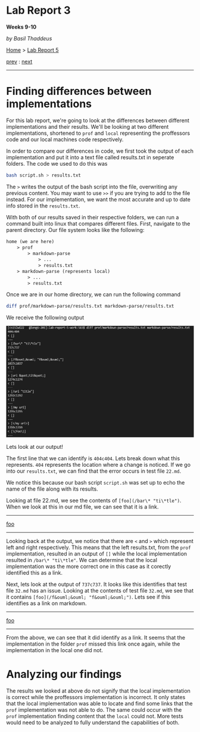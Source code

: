 # Lab Report 3
**Weeks 9-10**

*by Basil Thaddeus*

[Home](https://basilthaddeus.github.io/cse15l-lab-reports/) > [Lab Report 5](https://basilthaddeus.github.io/cse15l-lab-reports/lab-report-5-week-10.html)

[prev](https://basilthaddeus.github.io/cse15l-lab-reports/lab-report-4-week-8.html) : [next]()

---

# Finding differences between implementations

For this lab report, we're going to look at the differences between different implementations and their results. We'll be looking at two different implementations, shortened to `prof` and `local` representing the proffessors code and our local machines code respectively.

In order to compare our differences in code, we first took the output of each implementation and put it into a text file called results.txt in seperate folders. The code we used to do this was

```bash
bash script.sh > results.txt
```

The `>` writes the output of the bash script into the file, overwriting any previous content. You may want to use `>>` if you are trying to add to the file instead. For our implementation, we want the most accurate and up to date info stored in the `results.txt`.

With both of our results saved in their respective folders, we can run a command built into linux that compares different files. First, navigate to the parent directory. Our file system looks like the following:

```
home (we are here)
    > prof
        > markdown-parse
            > ...
            > results.txt
    > markdown-parse (represents local)
        > ...
        > results.txt
```

Once we are in our home directory, we can run the following command

```bash
diff prof/markdown-parse/results.txt markdown-parse/results.txt
```

We receive the following output

![Image](images/diff_cmd_out.png)

Lets look at our output!

The first line that we can identify is `404c404`. Lets break down what this represents. `404` represents the location where a change is noticed. If we go into our `results.txt`, we can find that the error occurs in test file `22.md`. 

We notice this because our bash script `script.sh` was set up to echo the name of the file along with its results.

Looking at file 22.md, we see the contents of `[foo](/bar\* "ti\*tle")`. When we look at this in our md file, we can see that it is a link.

---
[foo](/bar\* "ti\*tle")

---

Looking back at the output, we notice that there are `<` and `>` which represent left and right respectively. This means that the left results.txt, from the `prof` implementation, resulted in an output of `[]` while the local implementation resulted in `/bar\* "ti\*tle"`. We can determine that the local implementation was the more correct one in this case as it corectly identified this as a link.

Next, lets look at the output of `737c737`. It looks like this identifies that test file `32.md` has an issue. Looking at the contents of test file `32.md`, we see that it contains `[foo](/f&ouml;&ouml; "f&ouml;&ouml;")`. Lets see if this identifies as a link on markdown.

---
[foo](/f&ouml;&ouml; "f&ouml;&ouml;")

---

From the above, we can see that it did identify as a link. It seems that the implementation in the folder `prof` missed this link once again, while the implementation in the local one did not.

# Analyzing our findings

The results we looked at above do not signify that the local implementation is correct while the proffessors implementation is incorrect. It only states that the local implementation was able to locate and find some links that the `prof` implementation was not able to do. The same could occur with the `prof` implementation finding content that the `local` could not. More tests would need to be analyzed to fully understand the capabilities of both.